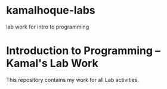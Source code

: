 # kamalhoque-labs
lab work for intro to programming

Introduction to Programming – Kamal's Lab Work
==================================================
This repository contains my work for all Lab activities.

